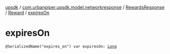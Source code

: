 [upsdk](../../../index.md) / [com.urbanpiper.upsdk.model.networkresponse](../../index.md) / [RewardsResponse](../index.md) / [Reward](index.md) / [expiresOn](./expires-on.md)

# expiresOn

`@SerializedName("expires_on") var expiresOn: `[`Long`](https://kotlinlang.org/api/latest/jvm/stdlib/kotlin/-long/index.html)